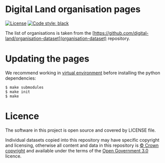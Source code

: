 # Digital Land organisation pages

[![License](https://img.shields.io/github/license/mashape/apistatus.svg)](https://github.com/psd/openregister/blob/master/LICENSE)
[![Code style: black](https://img.shields.io/badge/code%20style-black-000000.svg)](https://black.readthedocs.io/en/stable/)

The list of organisations is taken from the [https://github.com/digital-land/organisation-dataset](organisation-dataset) repository.

# Updating the pages

We recommend working in [virtual environment](http://docs.python-guide.org/en/latest/dev/virtualenvs/) before installing the python dependencies:

    $ make submodules
    $ make init
    $ make

# Licence

The software in this project is open source and covered by LICENSE file.

Individual datasets copied into this repository may have specific copyright and licensing, otherwise all content and data in this repository is
[© Crown copyright](http://www.nationalarchives.gov.uk/information-management/re-using-public-sector-information/copyright-and-re-use/crown-copyright/)
and available under the terms of the [Open Government 3.0](https://www.nationalarchives.gov.uk/doc/open-government-licence/version/3/) licence.

